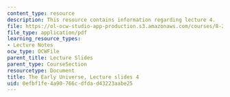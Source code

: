 ```yaml
---
content_type: resource
description: This resource contains information regarding lecture 4.
file: https://ol-ocw-studio-app-production.s3.amazonaws.com/courses/8-286-the-early-universe-fall-2013/0efbf1fe4a90766cdfdad43223aabe25_MIT8_286F13_lec04.pdf
file_type: application/pdf
learning_resource_types:
- Lecture Notes
ocw_type: OCWFile
parent_title: Lecture Slides
parent_type: CourseSection
resourcetype: Document
title: The Early Universe, Lecture slides 4
uid: 0efbf1fe-4a90-766c-dfda-d43223aabe25
---
```

